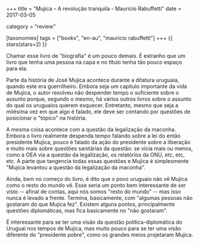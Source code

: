 +++
title = "Mujica – A revolução tranquila - Mauricio Rabuffetti"
date = 2017-03-05

category = "review"

[taxonomies]
tags = ["books", "en-au", "mauricio rabuffetti"]
+++
{{ stars(stars=2) }}

Chamar esse livro de "biografia" é um pouco demais. É estranho que um livro que tenha uma pessoa na capa e no título tenha tão pouco espaço para ela.

Parte da história de José Mujica acontece durante a ditatura uruguaia, quando este era guerrilheiro. Embora seja um capítulo importante da vida de Mujica, o autor resolveu não despender tempo o suficiente sobre o assunto porque, segundo o mesmo, há vários outros livros sobre o assunto do qual os uruguaios querem esquecer. Entretanto, mesmo que seja a milésima vez em que algo é falado, ele deve ser contando por questões de posicionar o "tópico" na história.

A mesma coisa acontece com a questão da legalização da maconha. Embora o livro realmente despenda tempo falando sobre a lei do então presidente Mujica, pouco é falado da ação do presidente sobre a liberação e muito mais sobre questões sanitárias da questão: se vicia mais ou menos, como a OEA via a questão da legalização, os relatórios da ONU, etc, etc, etc. A parte que tangencia todas essas questões e Mujica é simplesmente "Mujica levantou a questão da legalização da maconha".

Ainda, bem no começo do livro, é dito que o povo uruguaio não vê Mujica como o resto do mundo vê. Esse seria um ponto bem interessante de ser visto -- afinal de contas, aqui nós somos "resto do mundo" -- mas isso nunca é levado a frente. Termina, basicamente, com "algumas pessoas não gostaram do que Mujica fez". Existem alguns pontos, principalmente questões diplomáticas, mas fica basicamente no "não gostaram".

É interessante para se ter uma visão da questão política-diplomática do Uruguai nos tempos de Mujica, mas muito pouco para se ter uma visão diferente do "presidente pobre", como os grandes meios projetaram Mujica.
